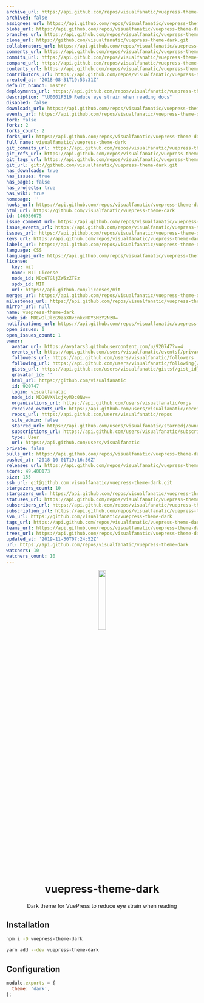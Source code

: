 ```yaml
---
archive_url: https://api.github.com/repos/visualfanatic/vuepress-theme-dark/{archive_format}{/ref}
archived: false
assignees_url: https://api.github.com/repos/visualfanatic/vuepress-theme-dark/assignees{/user}
blobs_url: https://api.github.com/repos/visualfanatic/vuepress-theme-dark/git/blobs{/sha}
branches_url: https://api.github.com/repos/visualfanatic/vuepress-theme-dark/branches{/branch}
clone_url: https://github.com/visualfanatic/vuepress-theme-dark.git
collaborators_url: https://api.github.com/repos/visualfanatic/vuepress-theme-dark/collaborators{/collaborator}
comments_url: https://api.github.com/repos/visualfanatic/vuepress-theme-dark/comments{/number}
commits_url: https://api.github.com/repos/visualfanatic/vuepress-theme-dark/commits{/sha}
compare_url: https://api.github.com/repos/visualfanatic/vuepress-theme-dark/compare/{base}...{head}
contents_url: https://api.github.com/repos/visualfanatic/vuepress-theme-dark/contents/{+path}
contributors_url: https://api.github.com/repos/visualfanatic/vuepress-theme-dark/contributors
created_at: '2018-08-31T19:53:31Z'
default_branch: master
deployments_url: https://api.github.com/repos/visualfanatic/vuepress-theme-dark/deployments
description: "\U0001F319 Reduce eye strain when reading docs"
disabled: false
downloads_url: https://api.github.com/repos/visualfanatic/vuepress-theme-dark/downloads
events_url: https://api.github.com/repos/visualfanatic/vuepress-theme-dark/events
fork: false
forks: 2
forks_count: 2
forks_url: https://api.github.com/repos/visualfanatic/vuepress-theme-dark/forks
full_name: visualfanatic/vuepress-theme-dark
git_commits_url: https://api.github.com/repos/visualfanatic/vuepress-theme-dark/git/commits{/sha}
git_refs_url: https://api.github.com/repos/visualfanatic/vuepress-theme-dark/git/refs{/sha}
git_tags_url: https://api.github.com/repos/visualfanatic/vuepress-theme-dark/git/tags{/sha}
git_url: git://github.com/visualfanatic/vuepress-theme-dark.git
has_downloads: true
has_issues: true
has_pages: false
has_projects: true
has_wiki: true
homepage: ''
hooks_url: https://api.github.com/repos/visualfanatic/vuepress-theme-dark/hooks
html_url: https://github.com/visualfanatic/vuepress-theme-dark
id: 146936675
issue_comment_url: https://api.github.com/repos/visualfanatic/vuepress-theme-dark/issues/comments{/number}
issue_events_url: https://api.github.com/repos/visualfanatic/vuepress-theme-dark/issues/events{/number}
issues_url: https://api.github.com/repos/visualfanatic/vuepress-theme-dark/issues{/number}
keys_url: https://api.github.com/repos/visualfanatic/vuepress-theme-dark/keys{/key_id}
labels_url: https://api.github.com/repos/visualfanatic/vuepress-theme-dark/labels{/name}
language: CSS
languages_url: https://api.github.com/repos/visualfanatic/vuepress-theme-dark/languages
license:
  key: mit
  name: MIT License
  node_id: MDc6TGljZW5zZTEz
  spdx_id: MIT
  url: https://api.github.com/licenses/mit
merges_url: https://api.github.com/repos/visualfanatic/vuepress-theme-dark/merges
milestones_url: https://api.github.com/repos/visualfanatic/vuepress-theme-dark/milestones{/number}
mirror_url: null
name: vuepress-theme-dark
node_id: MDEwOlJlcG9zaXRvcnkxNDY5MzY2NzU=
notifications_url: https://api.github.com/repos/visualfanatic/vuepress-theme-dark/notifications{?since,all,participating}
open_issues: 1
open_issues_count: 1
owner:
  avatar_url: https://avatars3.githubusercontent.com/u/920747?v=4
  events_url: https://api.github.com/users/visualfanatic/events{/privacy}
  followers_url: https://api.github.com/users/visualfanatic/followers
  following_url: https://api.github.com/users/visualfanatic/following{/other_user}
  gists_url: https://api.github.com/users/visualfanatic/gists{/gist_id}
  gravatar_id: ''
  html_url: https://github.com/visualfanatic
  id: 920747
  login: visualfanatic
  node_id: MDQ6VXNlcjkyMDc0Nw==
  organizations_url: https://api.github.com/users/visualfanatic/orgs
  received_events_url: https://api.github.com/users/visualfanatic/received_events
  repos_url: https://api.github.com/users/visualfanatic/repos
  site_admin: false
  starred_url: https://api.github.com/users/visualfanatic/starred{/owner}{/repo}
  subscriptions_url: https://api.github.com/users/visualfanatic/subscriptions
  type: User
  url: https://api.github.com/users/visualfanatic
private: false
pulls_url: https://api.github.com/repos/visualfanatic/vuepress-theme-dark/pulls{/number}
pushed_at: '2018-10-01T19:16:56Z'
releases_url: https://api.github.com/repos/visualfanatic/vuepress-theme-dark/releases{/id}
score: 49.400173
size: 155
ssh_url: git@github.com:visualfanatic/vuepress-theme-dark.git
stargazers_count: 10
stargazers_url: https://api.github.com/repos/visualfanatic/vuepress-theme-dark/stargazers
statuses_url: https://api.github.com/repos/visualfanatic/vuepress-theme-dark/statuses/{sha}
subscribers_url: https://api.github.com/repos/visualfanatic/vuepress-theme-dark/subscribers
subscription_url: https://api.github.com/repos/visualfanatic/vuepress-theme-dark/subscription
svn_url: https://github.com/visualfanatic/vuepress-theme-dark
tags_url: https://api.github.com/repos/visualfanatic/vuepress-theme-dark/tags
teams_url: https://api.github.com/repos/visualfanatic/vuepress-theme-dark/teams
trees_url: https://api.github.com/repos/visualfanatic/vuepress-theme-dark/git/trees{/sha}
updated_at: '2019-11-30T07:24:52Z'
url: https://api.github.com/repos/visualfanatic/vuepress-theme-dark
watchers: 10
watchers_count: 10
---
```


<p align="center"><img src="vuepress.png" width="20%"></p>
<h1 align="center">vuepress-theme-dark</h1>
<p align="center">Dark theme for VuePress to reduce eye strain when reading</p>

## Installation
``` bash
npm i -D vuepress-theme-dark

yarn add --dev vuepress-theme-dark
```

## Configuration
``` js
module.exports = {
  theme: 'dark',
};
```
